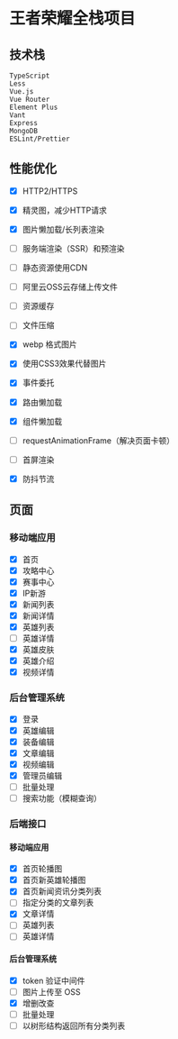 # 王者荣耀全栈项目

## 技术栈

```
TypeScript
Less
Vue.js
Vue Router
Element Plus
Vant
Express
MongoDB
ESLint/Prettier
```

## 性能优化
- [x] HTTP2/HTTPS
- [x] 精灵图，减少HTTP请求
- [x] 图片懒加载/长列表渲染
- [ ] 服务端渲染（SSR）和预渲染
- [ ] 静态资源使用CDN
- [ ] 阿里云OSS云存储上传文件
- [ ] 资源缓存
- [ ] 文件压缩
- [x] webp 格式图片
- [x] 使用CSS3效果代替图片
- [x] 事件委托
- [x] 路由懒加载
- [x] 组件懒加载
- [ ] requestAnimationFrame（解决页面卡顿）
- [ ] 首屏渲染
- [x] 防抖节流


## 页面
### 移动端应用
- [x] 首页
- [x] 攻略中心
- [x] 赛事中心
- [x] IP新游
- [x] 新闻列表
- [x] 新闻详情
- [x] 英雄列表
- [ ] 英雄详情
- [x] 英雄皮肤
- [x] 英雄介绍
- [x] 视频详情

### 后台管理系统
- [x] 登录
- [x] 英雄编辑
- [x] 装备编辑
- [x] 文章编辑
- [x] 视频编辑
- [x] 管理员编辑
- [ ] 批量处理
- [ ] 搜索功能（模糊查询）

### 后端接口
#### 移动端应用
- [x] 首页轮播图
- [x] 首页新英雄轮播图
- [x] 首页新闻资讯分类列表
- [ ] 指定分类的文章列表
- [x] 文章详情
- [ ] 英雄列表
- [ ] 英雄详情

#### 后台管理系统
- [x] token 验证中间件
- [ ] 图片上传至 OSS
- [x] 增删改查
- [ ] 批量处理
- [ ] 以树形结构返回所有分类列表